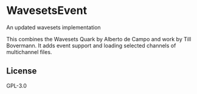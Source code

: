 # WavesetsEvent
An updated wavesets implementation

This combines the Wavesets Quark by Alberto de Campo and work by Till Bovermann.
It adds event support and loading selected channels of multichannel files.

## License

GPL-3.0
